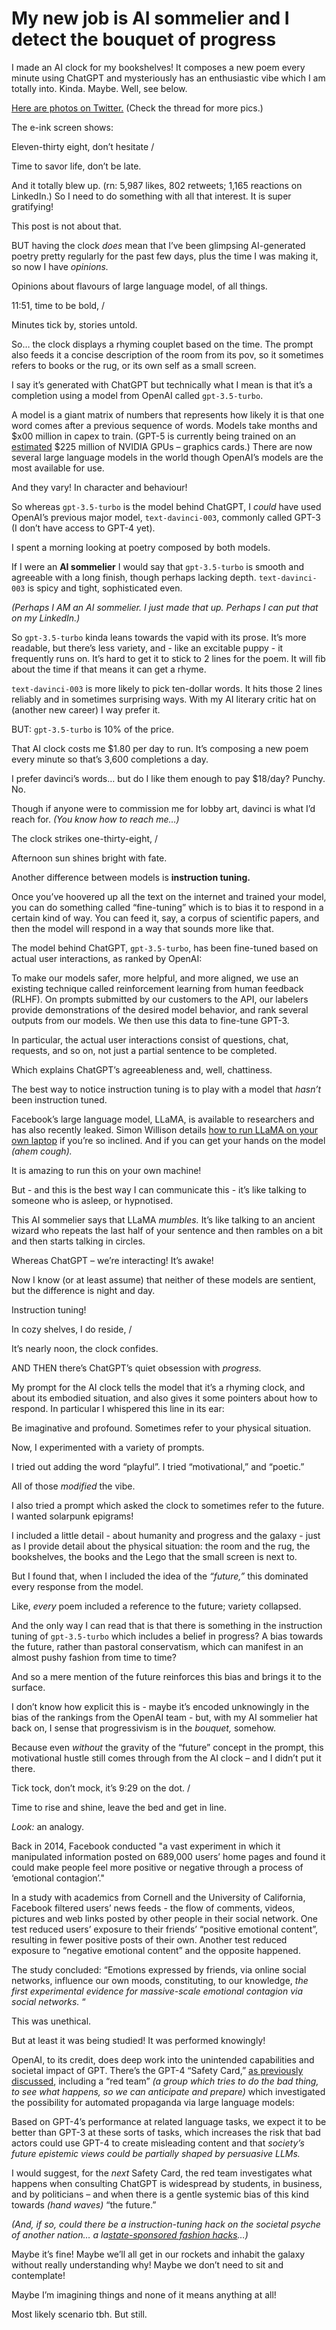 # My new job is AI sommelier and I detect the bouquet of progress

I made an AI clock for my bookshelves! It composes a new poem every minute
using ChatGPT and mysteriously has an enthusiastic vibe which I am totally
into. Kinda. Maybe. Well, see below.

[Here are photos on
Twitter.](https://twitter.com/genmon/status/1636698753007603713) (Check the
thread for more pics.)

The e-ink screen shows:

Eleven-thirty eight, don’t hesitate /

Time to savor life, don’t be late.

And it totally blew up. (rn: 5,987 likes, 802 retweets; 1,165 reactions on
LinkedIn.) So I need to do something with all that interest. It is super
gratifying!

This post is not about that.

BUT having the clock _does_ mean that I’ve been glimpsing AI-generated poetry
pretty regularly for the past few days, plus the time I was making it, so now
I have _opinions._

Opinions about flavours of large language model, of all things.

11:51, time to be bold, /

Minutes tick by, stories untold.

So… the clock displays a rhyming couplet based on the time. The prompt also
feeds it a concise description of the room from its pov, so it sometimes
refers to books or the rug, or its own self as a small screen.

I say it’s generated with ChatGPT but technically what I mean is that it’s a
completion using a model from OpenAI called `gpt-3.5-turbo`.

A model is a giant matrix of numbers that represents how likely it is that one
word comes after a previous sequence of words. Models take months and $x00
million in capex to train. (GPT-5 is currently being trained on an
[estimated](https://twitter.com/davidtayar5/status/1625140481016340483) $225
million of NVIDIA GPUs – graphics cards.) There are now several large language
models in the world though OpenAI’s models are the most available for use.

And they vary! In character and behaviour!

So whereas `gpt-3.5-turbo` is the model behind ChatGPT, I _could_ have used
OpenAI’s previous major model, `text-davinci-003`, commonly called GPT-3 (I
don’t have access to GPT-4 yet).

I spent a morning looking at poetry composed by both models.

If I were an **AI sommelier** I would say that `gpt-3.5-turbo` is smooth and
agreeable with a long finish, though perhaps lacking depth. `text-davinci-003`
is spicy and tight, sophisticated even.

_(Perhaps I AM an AI sommelier. I just made that up. Perhaps I can put that on
my LinkedIn.)_

So `gpt-3.5-turbo` kinda leans towards the vapid with its prose. It’s more
readable, but there’s less variety, and - like an excitable puppy - it
frequently runs on. It’s hard to get it to stick to 2 lines for the poem. It
will fib about the time if that means it can get a rhyme.

`text-davinci-003` is more likely to pick ten-dollar words. It hits those 2
lines reliably and in sometimes surprising ways. With my AI literary critic
hat on (another new career) I way prefer it.

BUT: `gpt-3.5-turbo` is 10% of the price.

That AI clock costs me $1.80 per day to run. It’s composing a new poem every
minute so that’s 3,600 completions a day.

I prefer davinci’s words… but do I like them enough to pay $18/day? Punchy.
No.

Though if anyone were to commission me for lobby art, davinci is what I’d
reach for. _(You know how to reach me…)_

The clock strikes one-thirty-eight, /

Afternoon sun shines bright with fate.

Another difference between models is **instruction tuning.**

Once you’ve hoovered up all the text on the internet and trained your model,
you can do something called “fine-tuning” which is to bias it to respond in a
certain kind of way. You can feed it, say, a corpus of scientific papers, and
then the model will respond in a way that sounds more like that.

The model behind ChatGPT, `gpt-3.5-turbo`, has been fine-tuned based on actual
user interactions, as ranked by OpenAI:

To make our models safer, more helpful, and more aligned, we use an existing
technique called reinforcement learning from human feedback (RLHF). On prompts
submitted by our customers to the API, our labelers provide demonstrations of
the desired model behavior, and rank several outputs from our models. We then
use this data to fine-tune GPT-3.

In particular, the actual user interactions consist of questions, chat,
requests, and so on, not just a partial sentence to be completed.

Which explains ChatGPT’s agreeableness and, well, chattiness.

The best way to notice instruction tuning is to play with a model that
_hasn’t_ been instruction tuned.

Facebook’s large language model, LLaMA, is available to researchers and has
also recently leaked. Simon Willison details [how to run LLaMA on your own
laptop](https://til.simonwillison.net/llms/llama-7b-m2) if you’re so inclined.
And if you can get your hands on the model _(ahem cough)._

It is amazing to run this on your own machine!

But - and this is the best way I can communicate this - it’s like talking to
someone who is asleep, or hypnotised.

This AI sommelier says that LLaMA _mumbles._ It’s like talking to an ancient
wizard who repeats the last half of your sentence and then rambles on a bit
and then starts talking in circles.

Whereas ChatGPT – we’re interacting! It’s awake!

Now I know (or at least assume) that neither of these models are sentient, but
the difference is night and day.

Instruction tuning!

In cozy shelves, I do reside, /

It’s nearly noon, the clock confides.

AND THEN there’s ChatGPT’s quiet obsession with _progress._

My prompt for the AI clock tells the model that it’s a rhyming clock, and
about its embodied situation, and also gives it some pointers about how to
respond. In particular I whispered this line in its ear:

Be imaginative and profound. Sometimes refer to your physical situation.

Now, I experimented with a variety of prompts.

I tried out adding the word “playful”. I tried “motivational,” and “poetic.”

All of those _modified_ the vibe.

I also tried a prompt which asked the clock to sometimes refer to the future.
I wanted solarpunk epigrams!

I included a little detail - about humanity and progress and the galaxy - just
as I provide detail about the physical situation: the room and the rug, the
bookshelves, the books and the Lego that the small screen is next to.

But I found that, when I included the idea of the _“future,”_ this dominated
every response from the model.

Like, _every_ poem included a reference to the future; variety collapsed.

And the only way I can read that is that there is something in the instruction
tuning of `gpt-3.5-turbo` which includes a belief in progress? A bias towards
the future, rather than pastoral conservatism, which can manifest in an almost
pushy fashion from time to time?

And so a mere mention of the future reinforces this bias and brings it to the
surface.

I don’t know how explicit this is - maybe it’s encoded unknowingly in the bias
of the rankings from the OpenAI team - but, with my AI sommelier hat back on,
I sense that progressivism is in the _bouquet,_ somehow.

Because even _without_ the gravity of the “future” concept in the prompt, this
motivational hustle still comes through from the AI clock – and I didn’t put
it there.

Tick tock, don’t mock, it’s 9:29 on the dot. /

Time to rise and shine, leave the bed and get in line.

_Look:_ an analogy.

Back in 2014, Facebook conducted "a vast experiment in which it manipulated
information posted on 689,000 users’ home pages and found it could make people
feel more positive or negative through a process of ‘emotional contagion’."

In a study with academics from Cornell and the University of California,
Facebook filtered users’ news feeds - the flow of comments, videos, pictures
and web links posted by other people in their social network. One test reduced
users’ exposure to their friends’ “positive emotional content”, resulting in
fewer positive posts of their own. Another test reduced exposure to “negative
emotional content” and the opposite happened.

The study concluded: “Emotions expressed by friends, via online social
networks, influence our own moods, constituting, to our knowledge, _the first
experimental evidence for massive-scale emotional contagion via social
networks._ “

This was unethical.

But at least it was being studied! It was performed knowingly!

OpenAI, to its credit, does deep work into the unintended capabilities and
societal impact of GPT. There’s the GPT-4 “Safety Card,” [as previously
discussed](/home/2023/03/16/singularity), including a “red team” _(a group
which tries to do the bad thing, to see what happens, so we can anticipate and
prepare)_ which investigated the possibility for automated propaganda via
large language models:

Based on GPT-4’s performance at related language tasks, we expect it to be
better than GPT-3 at these sorts of tasks, which increases the risk that bad
actors could use GPT-4 to create misleading content and that _society’s future
epistemic views could be partially shaped by persuasive LLMs._

I would suggest, for the _next_ Safety Card, the red team investigates what
happens when consulting ChatGPT is widespread by students, in business, and by
politicians – and when there is a gentle systemic bias of this kind towards
_(hand waves)_ “the future.”

_(And, if so, could there be a instruction-tuning hack on the societal psyche
of another nation… a la[state-sponsored fashion
hacks](/home/2022/08/16/fashion)…)_

Maybe it’s fine! Maybe we’ll all get in our rockets and inhabit the galaxy
without really understanding why! Maybe we don’t need to sit and contemplate!

Maybe I’m imagining things and none of it means anything at all!

Most likely scenario tbh. But still.

